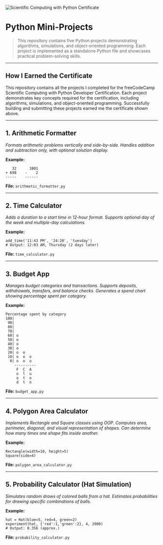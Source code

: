![Scientific Computing with Python Certificate](images/certificate.png)

# Python Mini-Projects

>This repository contains five Python projects demonstrating algorithms, simulations, and object-oriented programming. Each project is implemented as a standalone Python file and showcases practical problem-solving skills.

---

## How I Earned the Certificate

This repository contains all the projects I completed for the freeCodeCamp Scientific Computing with Python Developer Certification. Each project demonstrates key concepts required for the certification, including algorithms, simulations, and object-oriented programming. Successfully building and submitting these projects earned me the certificate shown above.

---

## 1. Arithmetic Formatter
*Formats arithmetic problems vertically and side-by-side. Handles addition and subtraction only, with optional solution display.*

**Example:**
```
   32      3801
+ 698    -    2
-----    ------
```
**File:** `arithmetic_formatter.py`

---

## 2. Time Calculator
*Adds a duration to a start time in 12-hour format. Supports optional day of the week and multiple-day calculations.*

**Example:**
```
add_time('11:43 PM', '24:20', 'tuesday')
# Output: 12:03 AM, Thursday (2 days later)
```
**File:** `time_calculator.py`

---

## 3. Budget App
*Manages budget categories and transactions. Supports deposits, withdrawals, transfers, and balance checks. Generates a spend chart showing percentage spent per category.*

**Example:**
```
Percentage spent by category
100|          
 90|          
 80|          
 70|          
 60| o        
 50| o        
 40| o        
 30| o        
 20| o  o     
 10| o  o  o  
  0| o  o  o  
    ----------
     F  C  A  
     o  l  u  
     o  t  o  
     d  t  o  
```
**File:** `budget_app.py`

---

## 4. Polygon Area Calculator
*Implements Rectangle and Square classes using OOP. Computes area, perimeter, diagonal, and visual representation of shapes. Can determine how many times one shape fits inside another.*

**Example:**
```
Rectangle(width=10, height=5)
Square(side=4)
```
**File:** `polygon_area_calculator.py`

---

## 5. Probability Calculator (Hat Simulation)
*Simulates random draws of colored balls from a hat. Estimates probabilities for drawing specific combinations of balls.*

**Example:**
```
hat = Hat(blue=5, red=4, green=2)
experiment(hat, {'red':1,'green':2}, 4, 2000)
# Output: 0.356 (approx.)
```
**File:** `probability_calculator.py`

